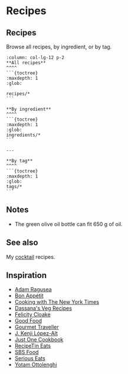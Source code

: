 # Recipes

## Recipes

Browse all recipes, by ingredient, or by tag.

````{panels}
:column: col-lg-12 p-2
**All recipes**
^^^^
```{toctree}
:maxdepth: 1
:glob:

recipes/*
```
````

````{panels}
**By ingredient**
^^^^
```{toctree}
:maxdepth: 1
:glob:
ingredients/*
```

---

**By tag**
^^^^
```{toctree}
:maxdepth: 1
:glob:
tags/*
```
````

## Notes

- The green olive oil bottle can fit 650 g of oil.

## See also

My [cocktail](https://dmentipl.github.io/cocktails/) recipes.

## Inspiration

- [Adam Ragusea](https://www.youtube.com/user/aragusea/)
- [Bon Appétit](https://www.bonappetit.com/)
- [Cooking with The New York Times](https://cooking.nytimes.com/)
- [Dassana's Veg Recipes](https://www.vegrecipesofindia.com/)
- [Felicity Cloake](https://www.theguardian.com/food/series/how-to-cook-the-perfect----)
- [Good Food](https://www.goodfood.com.au/)
- [Gourmet Traveller](https://www.gourmettraveller.com.au/)
- [J. Kenji López-Alt](https://www.youtube.com/c/JKenjiLopezAlt/)
- [Just One Cookbook](http://justonecookbook.com/)
- [RecipeTin Eats](https://www.recipetineats.com/)
- [SBS Food](https://www.sbs.com.au/food/)
- [Serious Eats](https://www.seriouseats.com/)
- [Yotam Ottolenghi](https://ottolenghi.co.uk/recipes)
